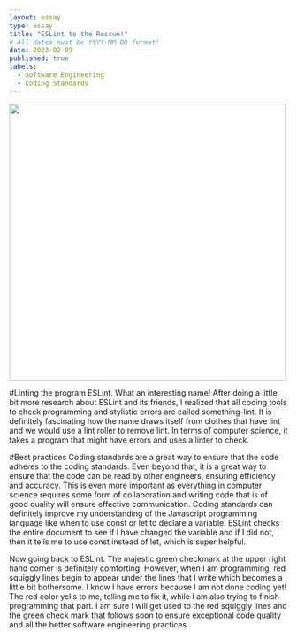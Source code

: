 ```yaml
---
layout: essay
type: essay
title: "ESLint to the Rescue!"
# All dates must be YYYY-MM-DD format!
date: 2023-02-09
published: true
labels:
  - Software Engineering
  - Coding Standards
---
```


<img width="500px" class="float-start pe-4" src="https://imgs.xkcd.com/comics/third_way.png">

#Linting the program
ESLint. What an interesting name! After doing a little bit more research about ESLint and its friends, I realized that all coding tools to check programming and stylistic errors are called something-lint. It is definitely fascinating how the name draws itself from clothes that have lint and we would use a lint roller to remove lint. In terms of computer science, it takes a program that might have errors and uses a linter to check. 

#Best practices
Coding standards are a great way to ensure that the code adheres to the coding standards. Even beyond that, it is a great way to ensure that the code can be read by other engineers, ensuring efficiency and accuracy. This is even more important as everything in computer science requires some form of collaboration and writing code that is of good quality will ensure effective communication. Coding standards can definitely improve my understanding of the Javascript programming language like when to use const or let to declare a variable. ESLint checks the entire document to see if I have changed the variable and if I did not, then it tells me to use const instead of let, which is super helpful.

Now going back to ESLint. The majestic green checkmark at the upper right hand corner is definitely comforting. However, when I am programming, red squiggly lines begin to appear under the lines that I write which becomes a little bit bothersome. I know I have errors because I am not done coding yet! The red color yells to me, telling me to fix it, while I am also trying to finish programming that part. I am sure I will get used to the red squiggly lines and the green check mark that follows soon to ensure exceptional code quality and all the better software engineering practices. 
